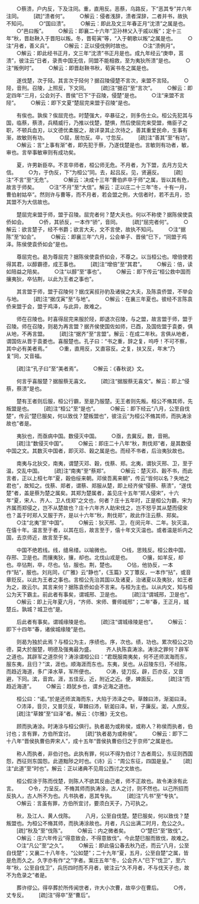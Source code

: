 <!-- { "loadSidebar": true } -->
　　○蔡溃，户内反，下及注同。重，直用反。恶蔡，乌路反，下“恶其专”并六年注同。
　　[疏]“溃者何”。
　　○解云：侵者浅辞，溃者深辞，二者并书，故执不知问。
　　○“国曰溃”。
　　○解云：即此及文三年春正月“沈溃”之属是也。
　　○“邑曰叛”。
　　○解云：即襄二十六年“卫孙林父入于戚以叛”；定十三年“秋，晋赵鞅入于晋阳以叛。冬，晋荀寅”等，“入于朝歌以叛”之属是也。
　　○注“月者，善义兵”。
　　○解云：正以侵伐例时故也。
　　○注“溃例月”。
　　○解云：即此经书正月，文三年“沈溃”书正月是也。成九年经云“庚申，莒溃”，彼注云“日者，录责中国无信，同盟不能相救，至为夷狄所溃”是也。
　　○注“叛例时”。
　　○解云：即晋赵鞅书秋，荀寅书冬之属是也。

　　遂伐楚，次于陉。其言次于陉何？据召陵侵楚不言次，来盟不言陉。
　　○陉，音刑。召陵，上照反，下文同。
　　[疏]注“据召”至“言次”。
　　○解云：即定四年“三月，公会刘子、晋侯”巳下“于召陵，侵楚”是也。
　　○注“来盟不言陉”。
　　○解云：即下文夏“楚屈完来盟于召陵”是也。

　　有俟也。孰俟？俟屈完也。时楚强大，卒暴征之，则多伤士众。桓公先犯其与国，临蔡，蔡溃，兵精威行，乃推以伐楚，楚惧，然后使屈完来受盟，脩臣子之职，不顿兵血刃，以文德优柔服之，故详录其止次待之，善其重爱民命，生事有渐，故敏则有功。
　　○屈，居勿反。卒，寸忽反。
　　[疏]注“善其”至“有功”。
　　○解云：言“上事有渐”者，即先犯于蔡，乃遂伐楚是也。言敏则有功者，敏，审也。言举事敏审则有成功矣。

　　夏，许男新臣卒。不言卒师者，桓公师无危。不月者，为下盟，去月方见大信。
　　○为，于伪反，下“为桓公”同。去，起吕反。见，贤遍反。
　　[疏]注“不言”至“无危”。
　　○解云：决成十三年“曹伯庐卒于师”之属，皆以其有危，故言于师矣。
　　○注“不月”至“大信”。解云：正以庄二十三年“冬，十有一月，曹伯射姑卒”。然则许与曹等，而不月者，若会盟之例，大信者时，若不去月，恐其盟不为大信故也。

　　楚屈完来盟于师，盟于召陵。屈完者何？楚大夫也。何以不称使？据陈侯使袁侨如会。
　　○侨，其骄反，一本作“骄”，音同。
　　[疏]“屈完者何”。
　　○解云：欲言楚子，经不书爵；欲言大夫，文不言使，故执不知问。
　　○注“据陈”至“如会”。
　　○解云：即襄三年“六月，公会单子、晋侯”巳下，“同盟于鸡泽。陈侯使袁侨如会”是也。

　　尊屈完也。曷为尊屈完？据陈侯使袁侨如会，不尊之。以当桓公也。增倍使若得其君，以醇霸德，成王事也。
　　[疏]注“增倍”至“其君”。
　　○解云：倍，读如陪益之陪矣。
　　○注“以醇”至“事也”。
　　○解云：即下传云“桓公救中国而攘夷狄，卒怗荆，以此为王者之事也”。

　　其言盟于师，盟于召陵何？据戊寅叔孙豹及诸侯之大夫，及陈袁侨盟，不举会与地。
　　[疏]注“据戊寅”至“与地”。
　　○解云：在襄三年夏也。彼经不言陈袁侨来盟于会，盟于鸡泽，与此异，故难之。

　　师在召陵也。时喜得屈完来服於陉，即退次召陵，与之盟，故言盟于师，盟于召陵。师在召陵，则曷为再言盟？据齐侯使国佐如师，已酉，及国佐盟于袁娄，俱从地，不再言盟。
　　[疏]注“据齐”至“言盟”。解云：在成二年秋。言俱从地者，谓国佐从晋于袁娄也。喜服楚也。孔子曰：“书之重，辞之复，呜呼！不可不察，其中必有美者焉。”
　　○重，直用反，又直容反。之复，扶又反，年末“乃复”同，又音福。

　　[疏]注“孔子曰”至“美者焉”。
　　○解云：《春秋说》文。

　　何言乎喜服楚？据服蔡无喜文。
　　[疏]注“据服蔡无喜文”。解云：即上“侵蔡，蔡溃”是也。

　　楚有王者则后服，桓公行霸，至是乃服楚。无王者则先叛。桓公不脩其师，先叛盟是也。
　　[疏]注“桓公”至“是也”。
　　○解云：即下经云“八月，公至自伐楚”，传云“楚巳服矣，何以致伐？楚叛盟也”，彼注云“为桓公不脩其师，而执涛涂故也”者是。

　　夷狄也，而亟病中国。数侵灭中国。
　　○亟，去冀反。数，音朔。
　　[疏]注“数侵灭中国”。
　　○解云：即庄二十八年“秋，荆伐郑”者，是其数侵中国之文。其数灭中国者，即灭邓、穀之属是也。而经不书者，后治夷狄故也。

　　南夷与北狄交，南夷，谓楚灭邓、穀，伐蔡、郑。北夷，谓狄灭邢、卫，至于温，交乱中国。
　　[疏]注“南夷”至“蔡郑”。
　　○解云：楚灭邓、穀不书，而此言者，正以上桓七年“夏，穀伯绥来朝。邓侯吾离来朝”，传云“皆何以名？失地之君也”，故知之。伐蔡、郑者，谓蔡、郑服从楚，即上经齐侯“侵蔡、蔡溃”，“遂伐楚”者，盖是蔡为楚之属矣。其郑为楚属者，盖见庄十五年“郑人侵宋”，十六年“夏，宋人、齐人、卫人伐郑”之文也，何者？庄十五年时，正是桓公为霸，宋为齐属而郑侵之，岂不从楚故也？庄十六年齐人助宋伐之，岂不怒乎其从楚而侵宋也？盖于时郑人又服于齐，是以十六年“秋，荆伐郑”，故此作注云蔡、郑矣。
　　○注“北夷”至“中国”。
　　○解云：狄灭邢、卫，在闵元年、二年。狄灭温，在僖十年。温言至于者，以其在后，故言至于，僖十年文灭温也。或者温是圻内之国，去京师近，故言至于矣。

　　中国不绝若线。线，缝帛缕。以喻微也。
　　○线，思贱反。桓公救中国，存邢、卫是也。而攘夷狄，攘，却也。北伐山戎是也。
　　○攘，如羊反，却也。卒怗荆，卒，尽也。怗，服也。荆，楚也。
　　○怗，他协反，一本作“贴”，服也。刘兆同，《广雅》云“静也”，《玉篇》又丁簟反，一本作“拈”，或音章贬反。以此为王者之事也。言桓公先治其国以及诸夏，治诸夏以及夷狄，如王者为之，故云尔。其言来何？据陈袁侨如会不言来。与桓为主也。以从内文，知与桓公为天下霸主。前此者有事矣，谓城邢、卫是也。
　　[疏]注“谓城邢，卫是也”。
　　○解云：即上元年夏六月，“齐师、宋师、曹师城邢”；二年“春，王正月，城楚丘。孰城？城卫也”是。

　　后此者有事矣。谓城缘陵是也。
　　[疏]注“谓城缘陵是也”。
　　○解云：即下十四年“春，诸侯城缘陵”是也。

　　则曷为独於此焉？与桓公为主，序绩也。序，次也。绩，功也。累次桓公之功德，莫大於服楚，明德及强夷最为盛。
　　齐人执陈袁涛涂。涛涂之罪何？辟军之道也。其辟军之道奈何？涛涂谓桓公曰：“君既服南夷矣，何不还师滨海而东，服东夷，且归？”滨，涯也。顺海涯而东也。东夷，吴也。从召陵东归，不经陈，而趋近海道，多广泽水草，军所便也。
　　○涛，徒刀反。辟，匹亦反，又音避，下同。滨，音宾。涯，五佳反。近，附近之近。便，婢面反。
　　[疏]注“而趋近海道”。
　　○解云：趋犹乡也，谓乡近海之道也。

　　桓公曰：“诺。”於是还师滨海而东，大陷于沛泽之中。草棘曰沛，渐洳曰泽。
　　○沛泽，音贝，又普贝反，草棘曰沛，斩洳曰泽。斩，子廉反。洳，人庶反。
　　[疏]注“草棘”至“曰泽”者。解云：《尔雅》无文也。

　　顾而执涛涂。时涛涂与桓公俱行。执者曷为或称侯，或称人？称侯而执者，伯讨也；言有罪，方伯所宜讨。
　　[疏]“执者曷为或称侯”。
　　○解云：即下二十八年“晋侯执曹伯畀宋人”，成十五年“晋侯执曹伯归之于京师”之属是也。

　　称人而执者，非伯讨也。此执有罪，何以不得为伯讨？古者周公，东征则西国怨，西征则东国怨。此道黜陟之时也。《诗》云：“周公东征，四国是皇。”
　　[疏]注“此道”至“时也”。解云：正以诸典不见周公西讨之文故也。

　　桓公假涂于陈而伐楚，则陈人不欲其反由己者，师不正故也。故令涛涂有此言。
　　○令，力呈反。不脩其师而执涛涂，古人之讨，则不然也。以己所招而反执人，古人所不为也。凡书执者，恶其专执。
　　[疏]注“凡书”至“专执”。
　　○解云：言虽有罪，方伯所宜讨，要须白天子，乃可执之。

　　秋，及江人、黄人伐陈。
　　八月，公至自伐楚。楚巳服矣，何以致伐？楚叛盟也。为桓公不脩其师，而执涛涂故也。月者，凡公出满二时月，危公之久。
　　[疏]“秋及”至“伐陈”。
　　○解云：内之微者矣。
　　○“楚巳”至“致伐”。
　　○解云：庄六年传云“得意致会，不得意致伐”。今此楚巳服而致伐，故难之。
　　○注“凡公”至“之久”。
　　○解云：即此僖公春去秋乃还，而云“八月，公至自伐楚”；又襄二十八年冬，“公如楚”；二十九年“夏，五月，公至自楚”之属，皆是危而久之。久字亦有作“之”字者。案庄五年“冬，公会齐人”巳下“伐卫”，至六年“秋，公至自伐卫”，兵历四时而不月者，彼注云“久不月者，不与伐天子也，故不为危录之”者是。

　　葬许缪公。得卒葬於所传闻世者，许大小次曹，故卒少在曹后。
　　○传，丈专反。
　　[疏]注“得卒”至“曹后”。
